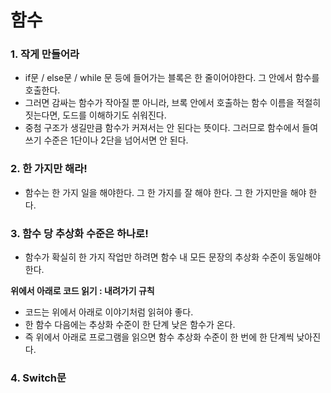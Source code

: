 # 함수
### 1. 작게 만들어라
* if문 / else문 / while 문 등에 들어가는 블록은 한 줄이어야한다. 그 안에서 함수를 호출한다.
* 그러면 감싸는 함수가 작아질 뿐 아니라, 브록 안에서 호출하는 함수 이름을 적절히 짓는다면, 도드를 이해하기도 쉬워진다.
* 중첨 구조가 생길만큼 함수가 커져서는 안 된다는 뜻이다. 그러므로 함수에서 들여쓰기 수준은 1단이나 2단을 넘어서면 안 된다.

### 2. 한 가지만 해라!
* 함수는 한 가지 일을 해야한다. 그 한 가지를 잘 해야 한다. 그 한 가지만을 해야 한다.

### 3. 함수 당 추상화 수준은 하나로!
* 함수가 확실히 한 가지 작업만 하려면 함수 내 모든 문장의 추상화 수준이 동일해야 한다.

**위에서 아래로 코드 읽기 : 내려가기 규칙**
* 코드는 위에서 아래로 이야기처럼 읽혀야 좋다. 
* 한 함수 다음에는 추상화 수준이 한 단계 낮은 함수가 온다. 
* 즉 위에서 아래로 프로그램을 읽으면 함수 추상화 수준이 한 번에 한 단계씩 낮아진다.

### 4. Switch문
